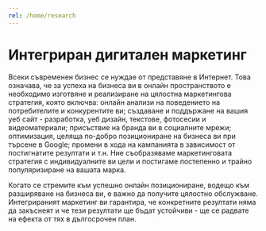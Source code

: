 ```yaml
---
rel: /home/research
---
```

# Интегриран **дигитален маркетинг**
Всеки съвременен бизнес се нуждае от представяне в Интернет. Това означава, че за успеха на бизнеса ви в онлайн пространството е необходимо изготвяне и реализиране на цялостна маркетингова стратегия, която включва: онлайн анализи на поведението на потребителите и конкурентите ви; създаване и поддържане на вашия уеб сайт - разработка, уеб дизайн, текстове, фотосесии и видеоматериали; присъствие на бранда ви в социалните мрежи; оптимизация, целяща по-добро позициониране на бизнеса ви при търсене в Google; промени в хода на кампанията в зависимост от постигнатите резултати и т.н. Ние съобразяваме маркетинговата стратегия с индивидуалните ви цели и постигаме постепенно и трайно популяризиране на вашата марка.

Когато се стремите към успешно онлайн позициониране, водещо към разширяване на бизнеса ви, е важно да получите цялостно обслужване. Интегрираният маркетинг ви гарантира, че конкретните резултати няма да закъснеят и че тези резултати ще бъдат устойчиви - ще се радвате на ефекта от тях в дългосрочен план.
